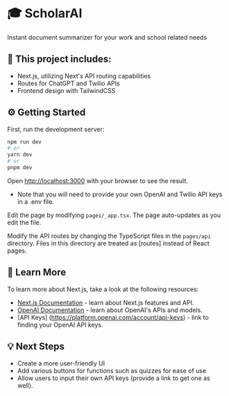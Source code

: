# 🎓 ScholarAI

Instant document summarizer for your work and school related needs

## 👾 This project includes:

* Next.js, utilizing Next's API routing capabilities
* Routes for ChatGPT and Twilio APIs
* Frontend design with TailwindCSS

## ⚙️ Getting Started

First, run the development server:

```bash
npm run dev
# or
yarn dev
# or
pnpm dev
```

Open [http://localhost:3000](http://localhost:3000) with your browser to see the result.

* Note that you will need to provide your own OpenAI and Twilio API keys in a .env file.

Edit the page by modifying `pages/_app.tsx`. The page auto-updates as you edit the file.

Modify the API routes by changing the TypeScript files in the `pages/api` directory. Files in this directory are treated as [routes] instead of React pages.

## 🧩 Learn More

To learn more about Next.js, take a look at the following resources:

- [Next.js Documentation](https://nextjs.org/docs) - learn about Next.js features and API.
- [OpenAI Documentation](https://platform.openai.com/docs/introduction) - learn about OpenAI's APIs and models.
- [API Keys] (https://platform.openai.com/account/api-keys) - link to finding your OpenAI API keys.

## 💡 Next Steps

- Create a more user-friendly UI 
- Add various buttons for functions such as quizzes for ease of use
- Allow users to input their own API keys (provide a link to get one as well).
